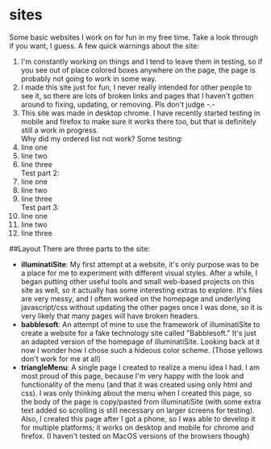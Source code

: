 # sites
Some basic websites I work on for fun in my free time. Take a look through if you want, I guess. A few quick warnings about the site:  
 1. I'm constantly working on things and I tend to leave them in testing, so if you see out of place colored boxes anywhere on the page, the page is probably not going to work in some way.
 2. I made this site just for fun, I never really intended for other people to see it, so there are lots of broken links and pages that I haven't gotten around to fixing, updating, or removing. Pls don't judge -.-
 3. This site was made in desktop chrome. I have recently started testing in mobile and firefox to make sure it works there too, but that is definitely still a work in progress.  
Why did my ordered list not work? Some testing:  
1. line one
2. line two
3. line three  
Test part 2:  
 1. line one
 2. line two
 3. line three  
Test part 3:  
  1. line one
  2. line two
  3. line three
  
##Layout
There are three parts to the site:
* **illuminatiSite**: My first attempt at a website, it's only purpose was to be a place for me to experiment with different visual styles. After a while, I began putting other useful tools and small web-based projects on this site as well, so it actually has some interesting extras to explore. It's files are very messy, and I often worked on the homepage and underlying javascript/css without updating the other pages once I was done, so it is very likely that many pages will have broken headers.
* **babblesoft**: An attempt of mine to use the framework of illuminatiSite to create a website for a fake technology site called "Babblesoft." It's just an adapted version of the homepage of illuminatiSite. Looking back at it now I wonder how I chose such a hideous color scheme. (Those yellows don't work for me at all)
* **triangleMenu**: A single page I created to realize a menu idea I had. I am most proud of this page, because I'm very happy with the look and functionality of the menu (and that it was created using only html and css). I was only thinking about the menu when I created this page, so the body of the page is copy/pasted from illuminatiSite (with some extra text added so scrolling is still necessary on larger screens for testing). Also, I created this page after I got a phone, so I was able to develop it for multiple platforms; it works on desktop and mobile for chrome and firefox. (I haven't tested on MacOS versions of the browsers though)
